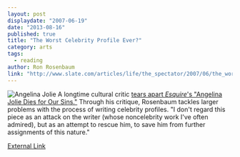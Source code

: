 ```yaml
---
layout: post
displaydate: "2007-06-19"
date: "2013-08-16"
published: true
title: "The Worst Celebrity Profile Ever?"
category: arts
tags: 
  - reading
author: Ron Rosenbaum
link: "http://www.slate.com/articles/life/the_spectator/2007/06/the_worst_celebrity_profile_ever_written.single.html"
---
```


![Angelina Jolie](http://upload.wikimedia.org/wikipedia/commons/thumb/0/0c/Angelina_Jolie_by_Gage_Skidmore.jpg/391px-Angelina_Jolie_by_Gage_Skidmore.jpg)
A longtime cultural critic [tears apart _Esquire_'s "Angelina Jolie Dies for Our Sins."](http://www.slate.com/articles/life/the_spectator/2007/06/the_worst_celebrity_profile_ever_written.single.html) Through his critique, Rosenbaum tackles larger problems with the process of writing celebrity profiles. "I don't regard this piece as an attack on the writer (whose noncelebrity work I've often admired), but as an attempt to rescue him, to save him from further assignments of this nature."  


[External Link](http://www.slate.com/articles/life/the_spectator/2007/06/the_worst_celebrity_profile_ever_written.single.html)